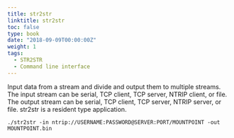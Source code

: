 ```yaml
---
title: str2str
linktitle: str2str
toc: false
type: book
date: "2018-09-09T00:00:00Z"
weight: 1
tags:
  - STR2STR
  - Command line interface
---
```


Input data from a stream and divide and output them to multiple streams. The input stream can be serial,
TCP client, TCP server, NTRIP client, or file. The output stream can be serial, TCP client, TCP server, NTRIP
server, or file. str2str is a resident type application.

`./str2str -in ntrip://USERNAME:PASSWORD@SERVER:PORT/MOUNTPOINT -out MOUNTPOINT.bin`